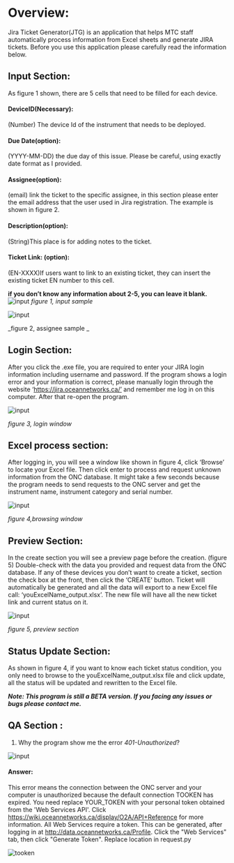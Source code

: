 # Overview:
Jira Ticket Generator(JTG) is an application that helps MTC staff automatically process information from Excel sheets and generate JIRA tickets. Before you use this application please carefully read the information below.
## Input Section:
As figure 1 shown, there are 5 cells that need to be filled for each device.
#### DeviceID(Necessary): 
(Number) The device Id of the instrument that needs to be deployed.
#### Due Date(option):
(YYYY-MM-DD) the due day of this issue. Please be careful, using exactly date format as I provided.
#### Assignee(option):
(email) link the ticket to the specific assignee, in this section please enter the email address that the user used in Jira registration. The example is shown in figure 2.
#### Description(option):
(String)This place is for adding notes to the ticket.
#### Ticket Link: (option):
(EN-XXXX)If users want to link to an existing ticket, they can insert the existing ticket EN number to this cell.

**if you don’t know any information about 2-5, you can leave it blank.**
![input](git_image/input.png)
                                                              _figure 1, input sample_
                                                              
   
![input](git_image/assignee.png)


_figure 2, assignee sample _                                                            
                                                              
## Login Section:
After you click the .exe file, you are required to enter your JIRA login information including username and password. If the program shows a login error and your information is correct, please manually login through the website ‘https://jira.oceannetworks.ca/’ and remember me log in on this computer. After that re-open the program.


![input](git_image/login.JPG)

_figure 3, login window_

## Excel process section:

After logging in, you will see a window like shown in figure 4, click ‘Browse’ to locate your Excel file. Then click enter to process and request unknown information from the ONC database. It might take a few seconds because the program needs to send requests to the ONC server and get the instrument name, instrument category and serial number.

   
![input](git_image/browse.JPG)


_figure 4,browsing window_   


## Preview Section:
In the create section you will see a preview page before the creation. (figure 5) Double-check with the data you provided and request data from the ONC database. If any of these devices you don’t want to create a ticket, section the check box at the front, then click the ‘CREATE’ button. Ticket will automatically be generated and all the data will export to a new Excel file call: ‘youExcelName_output.xlsx’.  The new file will have all the new ticket link and current status on it. 

![input](git_image/preview.png)


_figure 5, preview section_

## Status Update Section:
As shown in figure 4, if you want to know each ticket status condition, you only need to browse to the youExcelName_output.xlsx file and click update, all the status will be updated and rewritten to the Excel file.


***Note: This program is still a BETA version. If you facing any issues or bugs please contact me.***



## QA Section : 
1. Why the program show me the error _401-Unauthorized_?

![input](git_image/error_401.JPG)

#### Answer: 
This error means the connection between the ONC server and your computer is unauthorized because the default connection TOOKEN has expired. You need replace YOUR_TOKEN with your personal token obtained from the 'Web Services API'. Click https://wiki.oceannetworks.ca/display/O2A/API+Reference for more information. All Web Services require a token. This can be generated, after logging in at http://data.oceannetworks.ca/Profile. Click the "Web Services" tab, then click "Generate Token". Replace location in request.py 

![tooken](git_image/tooken.JPG)


